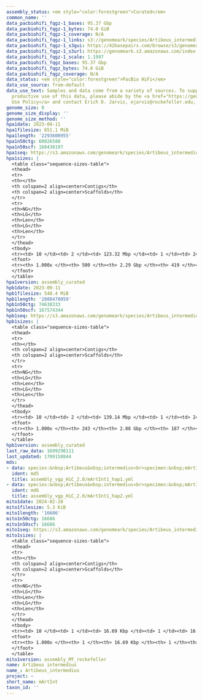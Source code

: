 ```yaml
---
assembly_status: <em style="color:forestgreen">Curated</em>
common_name: ''
data_pacbiohifi_fqgz-1_bases: 95.37 Gbp
data_pacbiohifi_fqgz-1_bytes: 74.0 GiB
data_pacbiohifi_fqgz-1_coverage: N/A
data_pacbiohifi_fqgz-1_links: s3://genomeark/species/Artibeus_intermedius/mArtInt1/genomic_data/pacbio_hifi/<br>
data_pacbiohifi_fqgz-1_s3gui: https://42basepairs.com/browse/s3/genomeark/species/Artibeus_intermedius/mArtInt1/genomic_data/pacbio_hifi/
data_pacbiohifi_fqgz-1_s3url: https://genomeark.s3.amazonaws.com/index.html?prefix=species/Artibeus_intermedius/mArtInt1/genomic_data/pacbio_hifi/
data_pacbiohifi_fqgz-1_scale: 1.1997
data_pacbiohifi_fqgz_bases: 95.37 Gbp
data_pacbiohifi_fqgz_bytes: 74.0 GiB
data_pacbiohifi_fqgz_coverage: N/A
data_status: <em style="color:forestgreen">PacBio HiFi</em>
data_use_source: from-default
data_use_text: Samples and data come from a variety of sources. To support fair and
  productive use of this data, please abide by the <a href="https://genome10k.soe.ucsc.edu/data-use-policies/">Data
  Use Policy</a> and contact Erich D. Jarvis, ejarvis@rockefeller.edu, with any questions.
genome_size: 0
genome_size_display: ''
genome_size_method: ''
hpa1date: 2023-09-11
hpa1filesize: 651.1 MiB
hpa1length: '2293600955'
hpa1n50ctg: 60026580
hpa1n50scf: 160430197
hpa1seq: https://s3.amazonaws.com/genomeark/species/Artibeus_intermedius/mArtInt1/assembly_curated/mArtInt1.hap1.cur.20230911.fasta.gz
hpa1sizes: |
  <table class="sequence-sizes-table">
  <thead>
  <tr>
  <th></th>
  <th colspan=2 align=center>Contigs</th>
  <th colspan=2 align=center>Scaffolds</th>
  </tr>
  <tr>
  <th>NG</th>
  <th>LG</th>
  <th>Len</th>
  <th>LG</th>
  <th>Len</th>
  </tr>
  </thead>
  <tbody>
  <tr><td> 10 </td><td> 2 </td><td> 123.32 Mbp </td><td> 1 </td><td> 245.41 Mbp </td></tr><tr><td> 20 </td><td> 4 </td><td> 98.74 Mbp </td><td> 2 </td><td> 215.74 Mbp </td></tr><tr><td> 30 </td><td> 7 </td><td> 87.30 Mbp </td><td> 4 </td><td> 182.64 Mbp </td></tr><tr><td> 40 </td><td> 10 </td><td> 65.88 Mbp </td><td> 5 </td><td> 176.20 Mbp </td></tr><tr style="background-color:#cccccc;"><td> 50 </td><td> 14 </td><td style="background-color:#88ff88;"> 60.03 Mbp </td><td> 6 </td><td style="background-color:#88ff88;"> 160.43 Mbp </td></tr><tr><td> 60 </td><td> 18 </td><td> 51.00 Mbp </td><td> 8 </td><td> 149.66 Mbp </td></tr><tr><td> 70 </td><td> 23 </td><td> 35.76 Mbp </td><td> 9 </td><td> 144.92 Mbp </td></tr><tr><td> 80 </td><td> 30 </td><td> 29.62 Mbp </td><td> 11 </td><td> 119.58 Mbp </td></tr><tr><td> 90 </td><td> 41 </td><td> 16.80 Mbp </td><td> 13 </td><td> 101.25 Mbp </td></tr><tr><td> 100 </td><td> 500 </td><td> 8.48 Kbp </td><td> 419 </td><td> 11.39 Kbp </td></tr></tbody>
  <tfoot>
  <tr><th> 1.000x </th><th> 500 </th><th> 2.29 Gbp </th><th> 419 </th><th> 2.29 Gbp </th></tr>
  </tfoot>
  </table>
hpa1version: assembly_curated
hpb1date: 2023-09-11
hpb1filesize: 548.4 MiB
hpb1length: '2080478059'
hpb1n50ctg: 74638333
hpb1n50scf: 167574344
hpb1seq: https://s3.amazonaws.com/genomeark/species/Artibeus_intermedius/mArtInt1/assembly_curated/mArtInt1.hap2.cur.20230911.fasta.gz
hpb1sizes: |
  <table class="sequence-sizes-table">
  <thead>
  <tr>
  <th></th>
  <th colspan=2 align=center>Contigs</th>
  <th colspan=2 align=center>Scaffolds</th>
  </tr>
  <tr>
  <th>NG</th>
  <th>LG</th>
  <th>Len</th>
  <th>LG</th>
  <th>Len</th>
  </tr>
  </thead>
  <tbody>
  <tr><td> 10 </td><td> 2 </td><td> 139.14 Mbp </td><td> 1 </td><td> 244.72 Mbp </td></tr><tr><td> 20 </td><td> 3 </td><td> 137.07 Mbp </td><td> 2 </td><td> 215.03 Mbp </td></tr><tr><td> 30 </td><td> 5 </td><td> 103.10 Mbp </td><td> 3 </td><td> 200.04 Mbp </td></tr><tr><td> 40 </td><td> 7 </td><td> 96.07 Mbp </td><td> 4 </td><td> 180.18 Mbp </td></tr><tr style="background-color:#cccccc;"><td> 50 </td><td> 9 </td><td style="background-color:#88ff88;"> 74.64 Mbp </td><td> 6 </td><td style="background-color:#88ff88;"> 167.57 Mbp </td></tr><tr><td> 60 </td><td> 13 </td><td> 57.75 Mbp </td><td> 7 </td><td> 149.72 Mbp </td></tr><tr><td> 70 </td><td> 17 </td><td> 43.88 Mbp </td><td> 8 </td><td> 141.47 Mbp </td></tr><tr><td> 80 </td><td> 23 </td><td> 33.35 Mbp </td><td> 10 </td><td> 121.43 Mbp </td></tr><tr><td> 90 </td><td> 31 </td><td> 18.46 Mbp </td><td> 12 </td><td> 98.81 Mbp </td></tr><tr><td> 100 </td><td> 243 </td><td> 8.59 Kbp </td><td> 187 </td><td> 10.83 Kbp </td></tr></tbody>
  <tfoot>
  <tr><th> 1.000x </th><th> 243 </th><th> 2.08 Gbp </th><th> 187 </th><th> 2.08 Gbp </th></tr>
  </tfoot>
  </table>
hpb1version: assembly_curated
last_raw_data: 1699290111
last_updated: 1709158844
mds:
- data: species:&nbsp;Artibeus&nbsp;intermedius<br>specimen:&nbsp;mArtInt1<br>projects:&nbsp;<br>&nbsp;&nbsp;-&nbsp;vgp<br>assembled_by_group:&nbsp;Rockefeller<br>data_location:&nbsp;S3<br>release_to:&nbsp;S3<br>haplotype_to_curate:&nbsp;hap1<br>hap1:&nbsp;s3://genomeark/species/Artibeus_intermedius/mArtInt1/assembly_vgp_HiC_2.0/mArtInt1.HiC.hap1.20230911.fasta.gz<br>hap2:&nbsp;s3://genomeark/species/Artibeus_intermedius/mArtInt1/assembly_vgp_HiC_2.0/mArtInt1.HiC.hap2.20230911.fasta.gz<br>pretext_hap1:&nbsp;s3://genomeark/species/Artibeus_intermedius/mArtInt1/assembly_vgp_HiC_2.0/evaluation/hap1/pretext/mArtInt1_hap1_s2.pretext<br>pretext_hap2:&nbsp;s3://genomeark/species/Artibeus_intermedius/mArtInt1/assembly_vgp_HiC_2.0/evaluation/hap2/pretext/mArtInt1_hap2_s2.pretext<br>kmer_spectra_img:&nbsp;s3://genomeark/species/Artibeus_intermedius/mArtInt1/assembly_vgp_HiC_2.0/evaluation/merqury/mArtInt1_png/<br>pacbio_read_dir:&nbsp;s3://genomeark/species/Artibeus_intermedius/mArtInt1/genomic_data/pacbio_hifi/<br>pacbio_read_type:&nbsp;hifi<br>hic_read_dir:&nbsp;s3://genomeark/species/Artibeus_intermedius/mArtInt1/genomic_data/arima/<br>mito:&nbsp;s3://genomeark/species/Artibeus_intermedius/mArtInt1/assembly_MT_rockefeller/mArtInt1.MT.20240228.fasta.gz<br>pipeline:&nbsp;<br>&nbsp;&nbsp;-&nbsp;hifiasm&nbsp;(0.16.1+galaxy4)<br>&nbsp;&nbsp;-&nbsp;yahs&nbsp;(1.2a.2+galaxy0)<br>notes:&nbsp;This&nbsp;was&nbsp;a&nbsp;Hifiasm-HiC&nbsp;assembly&nbsp;of&nbsp;mArtInt1,&nbsp;resulting&nbsp;in&nbsp;two&nbsp;complete&nbsp;haplotypes.&nbsp;HiC&nbsp;scaffolding&nbsp;was&nbsp;performed&nbsp;with&nbsp;YaHS.&nbsp;&nbsp;The&nbsp;HiC&nbsp;prep&nbsp;kit&nbsp;used&nbsp;was&nbsp;Swift-IDT.&nbsp;<br>
  ident: md5
  title: assembly_vgp_HiC_2.0/mArtInt1_hap1.yml
- data: species:&nbsp;Artibeus&nbsp;intermedius<br>specimen:&nbsp;mArtInt1<br>projects:&nbsp;<br>&nbsp;&nbsp;-&nbsp;vgp<br>assembled_by_group:&nbsp;Rockefeller<br>data_location:&nbsp;S3<br>release_to:&nbsp;S3<br>haplotype_to_curate:&nbsp;hap2<br>hap1:&nbsp;s3://genomeark/species/Artibeus_intermedius/mArtInt1/assembly_vgp_HiC_2.0/mArtInt1.HiC.hap1.20230911.fasta.gz<br>hap2:&nbsp;s3://genomeark/species/Artibeus_intermedius/mArtInt1/assembly_vgp_HiC_2.0/mArtInt1.HiC.hap2.20230911.fasta.gz<br>pretext_hap1:&nbsp;s3://genomeark/species/Artibeus_intermedius/mArtInt1/assembly_vgp_HiC_2.0/evaluation/hap1/pretext/mArtInt1_hap1_s2.pretext<br>pretext_hap2:&nbsp;s3://genomeark/species/Artibeus_intermedius/mArtInt1/assembly_vgp_HiC_2.0/evaluation/hap2/pretext/mArtInt1_hap2_s2.pretext<br>kmer_spectra_img:&nbsp;s3://genomeark/species/Artibeus_intermedius/mArtInt1/assembly_vgp_HiC_2.0/evaluation/merqury/mArtInt1_png/<br>pacbio_read_dir:&nbsp;s3://genomeark/species/Artibeus_intermedius/mArtInt1/genomic_data/pacbio_hifi/<br>pacbio_read_type:&nbsp;hifi<br>hic_read_dir:&nbsp;s3://genomeark/species/Artibeus_intermedius/mArtInt1/genomic_data/arima/<br>mito:&nbsp;s3://genomeark/species/Artibeus_intermedius/mArtInt1/assembly_MT_rockefeller/mArtInt1.MT.20240228.fasta.gz<br>pipeline:&nbsp;<br>&nbsp;&nbsp;-&nbsp;hifiasm&nbsp;(0.16.1+galaxy4)<br>&nbsp;&nbsp;-&nbsp;yahs&nbsp;(1.2a.2+galaxy0)<br>notes:&nbsp;This&nbsp;was&nbsp;a&nbsp;Hifiasm-HiC&nbsp;assembly&nbsp;of&nbsp;mArtInt1,&nbsp;resulting&nbsp;in&nbsp;two&nbsp;complete&nbsp;haplotypes.&nbsp;HiC&nbsp;scaffolding&nbsp;was&nbsp;performed&nbsp;with&nbsp;YaHS.&nbsp;&nbsp;The&nbsp;HiC&nbsp;prep&nbsp;kit&nbsp;used&nbsp;was&nbsp;Swift-IDT.&nbsp;<br>
  ident: md6
  title: assembly_vgp_HiC_2.0/mArtInt1_hap2.yml
mito1date: 2024-02-28
mito1filesize: 5.3 KiB
mito1length: '16686'
mito1n50ctg: 16686
mito1n50scf: 16686
mito1seq: https://s3.amazonaws.com/genomeark/species/Artibeus_intermedius/mArtInt1/assembly_MT_rockefeller/mArtInt1.MT.20240228.fasta.gz
mito1sizes: |
  <table class="sequence-sizes-table">
  <thead>
  <tr>
  <th></th>
  <th colspan=2 align=center>Contigs</th>
  <th colspan=2 align=center>Scaffolds</th>
  </tr>
  <tr>
  <th>NG</th>
  <th>LG</th>
  <th>Len</th>
  <th>LG</th>
  <th>Len</th>
  </tr>
  </thead>
  <tbody>
  <tr><td> 10 </td><td> 1 </td><td> 16.69 Kbp </td><td> 1 </td><td> 16.69 Kbp </td></tr><tr><td> 20 </td><td> 1 </td><td> 16.69 Kbp </td><td> 1 </td><td> 16.69 Kbp </td></tr><tr><td> 30 </td><td> 1 </td><td> 16.69 Kbp </td><td> 1 </td><td> 16.69 Kbp </td></tr><tr><td> 40 </td><td> 1 </td><td> 16.69 Kbp </td><td> 1 </td><td> 16.69 Kbp </td></tr><tr style="background-color:#cccccc;"><td> 50 </td><td> 1 </td><td style="background-color:#ff8888;"> 16.69 Kbp </td><td> 1 </td><td style="background-color:#ff8888;"> 16.69 Kbp </td></tr><tr><td> 60 </td><td> 1 </td><td> 16.69 Kbp </td><td> 1 </td><td> 16.69 Kbp </td></tr><tr><td> 70 </td><td> 1 </td><td> 16.69 Kbp </td><td> 1 </td><td> 16.69 Kbp </td></tr><tr><td> 80 </td><td> 1 </td><td> 16.69 Kbp </td><td> 1 </td><td> 16.69 Kbp </td></tr><tr><td> 90 </td><td> 1 </td><td> 16.69 Kbp </td><td> 1 </td><td> 16.69 Kbp </td></tr><tr><td> 100 </td><td> 1 </td><td> 16.69 Kbp </td><td> 1 </td><td> 16.69 Kbp </td></tr></tbody>
  <tfoot>
  <tr><th> 1.000x </th><th> 1 </th><th> 16.69 Kbp </th><th> 1 </th><th> 16.69 Kbp </th></tr>
  </tfoot>
  </table>
mito1version: assembly_MT_rockefeller
name: Artibeus intermedius
name_: Artibeus_intermedius
project: ~
short_name: mArtInt
taxon_id: ''
---
```

